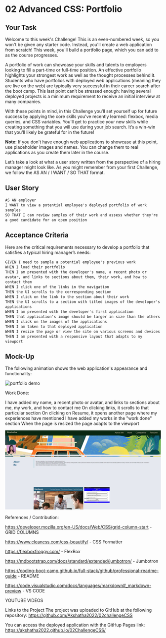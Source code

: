 # 02 Advanced CSS: Portfolio

## Your Task

Welcome to this week's Challenge! This is an even-numbered week, so you won't be given any starter code. Instead, you'll create a web application from scratch! This week, you'll build a portfolio page, which you can add to as the course progresses. 

A portfolio of work can showcase your skills and talents to employers looking to fill a part-time or full-time position. An effective portfolio highlights your strongest work as well as the thought processes behind it. Students who have portfolios with deployed web applications (meaning they are live on the web) are typically very successful in their career search after the boot camp. This last point can’t be stressed enough: having several deployed projects is a minimum requirement to receive an initial interview at many companies. 

With these points in mind, in this Challenge you’ll set yourself up for future success by applying the core skills you've recently learned: flexbox, media queries, and CSS variables. You'll get to practice your new skills while creating something that you will use during your job search. It’s a win-win that you'll likely be grateful for in the future!

**Note:** If you don't have enough web applications to showcase at this point, use placeholder images and names. You can change them to real applications as you create them later in the course.

Let’s take a look at what a user story written from the perspective of a hiring manager might look like. As you might remember from your first Challenge, we follow the AS AN / I WANT / SO THAT format. 


## User Story

```
AS AN employer
I WANT to view a potential employee's deployed portfolio of work samples
SO THAT I can review samples of their work and assess whether they're a good candidate for an open position
```


## Acceptance Criteria

Here are the critical requirements necessary to develop a portfolio that satisfies a typical hiring manager’s needs:

```
GIVEN I need to sample a potential employee's previous work
WHEN I load their portfolio
THEN I am presented with the developer's name, a recent photo or avatar, and links to sections about them, their work, and how to contact them
WHEN I click one of the links in the navigation
THEN the UI scrolls to the corresponding section
WHEN I click on the link to the section about their work
THEN the UI scrolls to a section with titled images of the developer's applications
WHEN I am presented with the developer's first application
THEN that application's image should be larger in size than the others
WHEN I click on the images of the applications
THEN I am taken to that deployed application
WHEN I resize the page or view the site on various screens and devices
THEN I am presented with a responsive layout that adapts to my viewport
```


## Mock-Up

The following animation shows the web application's appearance and functionality:

![portfolio demo](./Assets/02-advanced-css-homework-demo.gif)

Work Done:

I have added my name, a recent photo or avatar, and links to sections about me, my work, and how to contact me
On clicking links, it scrolls to that particular section
On clicking on Resume, it opens another page where my experiences have mentioned
I have added my works in the "work done" section
When the page is resized the page adapts to the viewport

![Final Website](./Images/Screenshot%20of%20Portfolio.jpg)


References / Contribution:

https://developer.mozilla.org/en-US/docs/Web/CSS/grid-column-start - GRID COLUMNS

https://www.cleancss.com/css-beautify/ - CSS Formatter

https://flexboxfroggy.com/ - FlexBox

https://mdbootstrap.com/docs/standard/extended/jumbotron/ - Jumbotron

https://coding-boot-camp.github.io/full-stack/github/professional-readme-guide - README

https://code.visualstudio.com/docs/languages/markdown#_markdown-preview - VS CODE

YOUTUBE VIDEOS

Links to the Project
The project was uploaded to GitHub at the following repository: https://github.com/Akshatha2022/02challengeCSS

You can access the deployed application with the GitHup Pages link: https://akshatha2022.github.io/02ChallengeCSS/